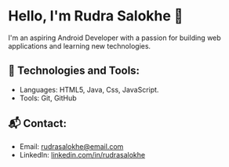 # Hello, I'm Rudra Salokhe 👋

I'm an aspiring Android Developer with a passion for building web applications and learning new technologies.

## 🔧 Technologies and Tools:
- Languages: HTML5, Java, Css, JavaScript.
- Tools: Git, GitHub

## 📬 Contact:
- Email: [rudrasalokhe@email.com](mailto:rudrasalokhe@gmail.com)
- LinkedIn: [linkedin.com/in/rudrasalokhe](https://linkedin.com/in/rudrasalokhe)
